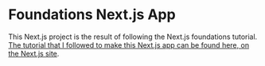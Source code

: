 # Foundations Next.js App

This Next.js project is the result of following the Next.js foundations
tutorial. [The tutorial that I followed to make this Next.js app can be found
here, on the Next.js
site](https://nextjs.org/learn/basics/create-nextjs-app/setup).
